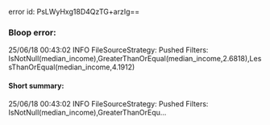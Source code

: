 error id: PsLWyHxg18D4QzTG+arzIg==
### Bloop error:

25/06/18 00:43:02 INFO FileSourceStrategy: Pushed Filters: IsNotNull(median_income),GreaterThanOrEqual(median_income,2.6818),LessThanOrEqual(median_income,4.1912)
#### Short summary: 

25/06/18 00:43:02 INFO FileSourceStrategy: Pushed Filters: IsNotNull(median_income),GreaterThanOrEqu...
